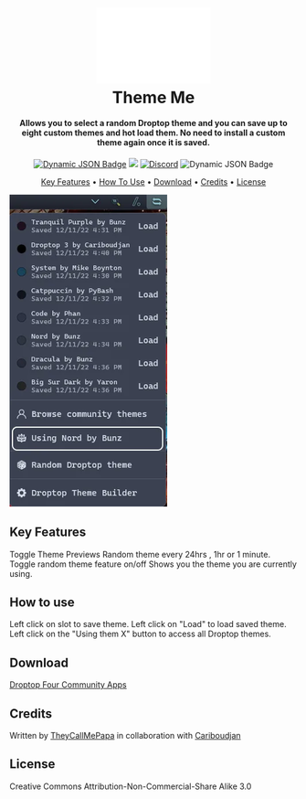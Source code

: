 <h1 align="center">
  <br>
  <a href="#"><img src="Images/Logo.png" alt="Logo" width="200"></a>
  <br>
  Theme Me
  <br>
</h1>

<h4 align="center">Allows you to select a random Droptop theme and you can save up to eight custom themes and hot load them. No need to install a custom theme again once it is saved.</h4>

<p align="center">
  <a href="https://droptopfour.com/community-apps"><img alt="Dynamic JSON Badge" src="https://img.shields.io/badge/dynamic/json?url=https%3A%2F%2Fapi.droptopfour.com%2Fv1%2Fcommunity-apps%2F&query=%24%5B66%5D%5B'version'%5D&label=Version&color=43ff64"></a>
  <a href="https://droptopfour.com"><img src="https://img.shields.io/badge/Droptop%20Four%20Website-43ff64"></a>
  <a href="https://droptopfour.com/discord"><img alt="Discord" src="https://img.shields.io/discord/800124057923485728"></a>
<img alt="Dynamic JSON Badge" src="https://img.shields.io/badge/dynamic/json?url=https%3A%2F%2Fapi.droptopfour.com%2Fv1%2Fcommunity-apps%2F&query=%24%5B66%5D%5B'downloads'%5D&label=Downloads&color=d8624c">
</p>

<p align="center">
  <a href="#key-features">Key Features</a> •
  <a href="#how-to-use">How To Use</a> •
  <a href="#download">Download</a> •
  <a href="#credits">Credits</a> •
  <a href="#license">License</a>
</p>

![screenshot](Images/PreviewImage.png)

## Key Features
Toggle Theme Previews
Random theme every 24hrs , 1hr or 1 minute.
Toggle random theme feature on/off
Shows you the theme you are currently using.

## How to use
Left click on slot to save theme.  Left click on "Load" to load saved theme. Left click on the "Using them X" button to access all Droptop themes.

## Download
[Droptop Four Community Apps](https://droptopfour.com/community-apps/)

## Credits
Written by [TheyCallMePapa](https://github.com/papa-boynton) in collaboration with [Cariboudjan](https://github.com/Droptop-Four/)

## License
Creative Commons Attribution-Non-Commercial-Share Alike 3.0
